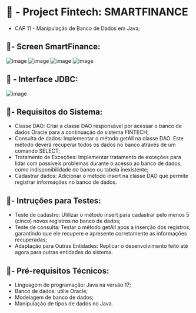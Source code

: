 # 🚧 - Project Fintech: SMARTFINANCE

- CAP 11 - Manipulação de Banco de Dados em Java;
  
## 📱- Screen SmartFinance:

![image](https://github.com/user-attachments/assets/371ae396-8b9b-49bb-867b-b9b63f736f43)
![image](https://github.com/user-attachments/assets/fab17775-0d10-47bd-9f6d-45e3ceb945dd)
![image](https://github.com/user-attachments/assets/f44710ae-5a4e-4a6b-a1a9-1620bb7c3e32)
![image](https://github.com/user-attachments/assets/36afb9c8-0d00-4c23-a446-788e59a8d78a)


## 🎲 - Interface JDBC:

![image](https://github.com/user-attachments/assets/89ffe1ff-b810-4f8c-8d41-148803cc4a8d)

## 📃- Requisitos do Sistema:

- Classe DAO: Criar a classe DAO responsável por acessar o banco de dados Oracle para a continuação do sistema FINTECH;
- Consulta de dados: Implementar o método getAll na classe DAO. Este método deverá recuperar todos os dados no banco através de um comando SELECT;
- Tratamento de Exceções: Implementar tratamento de exceções para lidar com possíveis problemas durante o acesso ao banco de dados, como indisponibilidade do banco ou tabela inexistente;
- Cadastrar dados: Adicionar o método insert na classe DAO que permite registrar informações no banco de dados.

## 📄- Intruções para Testes:

- Teste de cadastro: Utilizar o método insert para cadastrar pelo menos 5 (cinco) novos registros no banco de dados;
- Teste de consulta: Testar o método getAll apos a inserção dos registros, garantindo que ele recupere e apresente corretamente as informações recuperadas;
- Adaptação para Outras Entidades: Replicar o desenvolvimento feito até agora para outras entidades do sistema.

## 📑- Pré-requisitos Técnicos:

- Linguagem de programação: Java na versão 17;
- Banco de dados: utilie Oracle;
- Modelagem de banco de dados;
- Manipulação de tipos de dados no Java.
